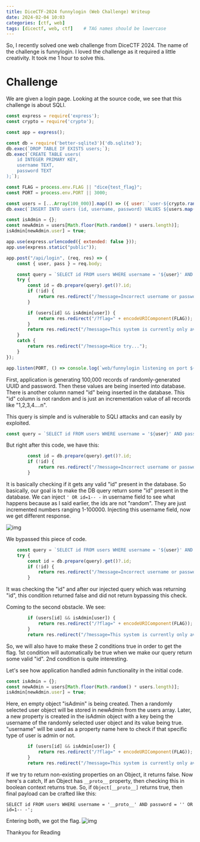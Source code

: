 ```yaml
---
title: DiceCTF-2024 funnylogin (Web Challenge) Writeup
date: 2024-02-04 10:03
categories: [ctf, web]
tags: [dicectf, web, ctf]    # TAG names should be lowercase
---
```


So, I recently solved one web challenge from DiceCTF 2024. The name of the challenge is funnylogin. I loved the challenge as it required a little creativity. It took me 1 hour to solve this.

# Challenge

We are given a login page. Looking at the source code, we see that this challenge is about SQLI.
```js
const express = require('express');
const crypto = require('crypto');

const app = express();

const db = require('better-sqlite3')('db.sqlite3');
db.exec(`DROP TABLE IF EXISTS users;`);
db.exec(`CREATE TABLE users(
    id INTEGER PRIMARY KEY,
    username TEXT,
    password TEXT
);`);

const FLAG = process.env.FLAG || "dice{test_flag}";
const PORT = process.env.PORT || 3000;

const users = [...Array(100_000)].map(() => ({ user: `user-${crypto.randomUUID()}`, pass: crypto.randomBytes(8).toString("hex") }));
db.exec(`INSERT INTO users (id, username, password) VALUES ${users.map((u,i) => `(${i}, '${u.user}', '${u.pass}')`).join(", ")}`);

const isAdmin = {};
const newAdmin = users[Math.floor(Math.random() * users.length)];
isAdmin[newAdmin.user] = true;

app.use(express.urlencoded({ extended: false }));
app.use(express.static("public"));

app.post("/api/login", (req, res) => {
    const { user, pass } = req.body;

    const query = `SELECT id FROM users WHERE username = '${user}' AND password = '${pass}';`;
    try {
        const id = db.prepare(query).get()?.id;
        if (!id) {
            return res.redirect("/?message=Incorrect username or password");
        }

        if (users[id] && isAdmin[user]) {
            return res.redirect("/?flag=" + encodeURIComponent(FLAG));
        }
        return res.redirect("/?message=This system is currently only available to admins...");
    }
    catch {
        return res.redirect("/?message=Nice try...");
    }
});

app.listen(PORT, () => console.log(`web/funnylogin listening on port ${PORT}`));
```

First, application is generating 100,000 records of randomly-generated UUID and password. Then these values are being inserted into database. There is another column named "id" being inserted in the database. This "id" column is not random and is just an incrementation value of all records like "1,2,3,4....n".

This query is simple and is vulnerable to SQLI attacks and can easily by exploited.
```js
const query = `SELECT id FROM users WHERE username = '${user}' AND password = '${pass}';`;
```
But right after this code, we have this:
```js
        const id = db.prepare(query).get()?.id;
        if (!id) {
            return res.redirect("/?message=Incorrect username or password");
        }
```
It is basically checking if it gets any valid "id" present in the database. So basically, our goal is to make the DB query return some "id" present in the database.
We can inject ```' OR id=1-- -``` in username field to see what happens because as I said earlier, the ids are not "random". They are just incremented numbers ranging 1-100000.
Injecting this username field, now we get different response.

![img](https://i.imgur.com/dbrgwWx.jpeg)

We bypassed this piece of code. 
```js
    const query = `SELECT id FROM users WHERE username = '${user}' AND password = '${pass}';`;
    try {
        const id = db.prepare(query).get()?.id;
        if (!id) {
            return res.redirect("/?message=Incorrect username or password");
        }
```

It was checking the "id" and after our injected query which was returning "id", this condition returned false and did not return bypassing this check. 

Coming to the second obstacle. We see:
```js
        if (users[id] && isAdmin[user]) {
            return res.redirect("/?flag=" + encodeURIComponent(FLAG));
        }
        return res.redirect("/?message=This system is currently only available to admins...");
```

So, we will also have to make these 2 conditions true in order to get the flag. 1st condition will automatically be true when we make our query return some valid "id". 2nd condition is quite interesting.

Let's see how application handled admin functionality in the initial code.
```js
const isAdmin = {};
const newAdmin = users[Math.floor(Math.random() * users.length)];
isAdmin[newAdmin.user] = true;
```

Here, en empty object "isAdmin" is being created. Then a randomly selected user object will be stored in newAdmin from the users array. Later, a new property is created in the isAdmin object with a key being the username of the randomly selected user object and its value being true.
"username" will be used as a property name here to check if that specific type of user is admin or not.
```js
        if (users[id] && isAdmin[user]) {
            return res.redirect("/?flag=" + encodeURIComponent(FLAG));
        }
        return res.redirect("/?message=This system is currently only available to admins...");
```
If we try to return non-existing properties on an Object, it returns false. Now here's a catch, If an Object has ```__proto__``` property, then checking this in boolean context returns true.
So, if ```Object[__proto__]``` returns true, then final payload can be crafted like this:
```
SELECT id FROM users WHERE username = '__proto__' AND password = '' OR id=1-- -';
```

Entering both, we got the flag.
![img](https://i.imgur.com/wip7IuY.jpeg)


Thankyou for Reading

